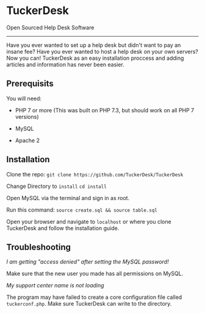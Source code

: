 # TuckerDesk
Open Sourced Help Desk Software

_______________________________

Have you ever wanted to set up a help desk but didn't want to pay an insane fee? Have you ever wanted to host a help desk on your own servers? Now you can! TuckerDesk as an easy installation proccess and adding articles and information has never been easier.

## Prerequisits

You will need:

- PHP 7 or more
(This was built on PHP 7.3, but should work on all PHP 7 versions)

- MySQL

- Apache 2

## Installation

Clone the repo:
`git clone https://github.com/TuckerDesk/TuckerDesk`

Change Directory to `install`
`cd install`

Open MySQL via the terminal and sign in as root.

Run this command:
`source create.sql && source table.sql`

Open your browser and navigate to `localhost` or where you clone TuckerDesk and follow the installation guide.

## Troubleshooting

*I am getting "access denied" after setting the MySQL password!*

Make sure that the new user you made has all permissions on MySQL.

*My support center name is not loading*

The program may have failed to create a core configuration file called `tuckerconf.php`. Make sure TuckerDesk can write to the directory.
